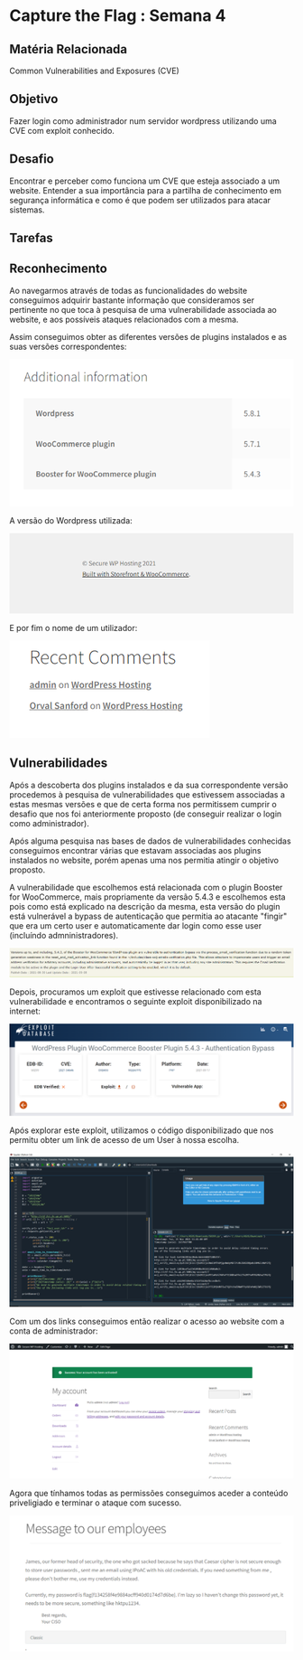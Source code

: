 # **Capture the Flag : Semana 4**

## **Matéria Relacionada**

Common Vulnerabilities and Exposures (CVE)

## **Objetivo**

Fazer login como administrador num servidor wordpress utilizando uma CVE com exploit conhecido.

## **Desafio** 

Encontrar e perceber como funciona um CVE que esteja associado a um website. Entender a sua importância para a partilha de conhecimento em segurança informática e como é que podem ser utilizados para atacar sistemas.

## **Tarefas**


## Reconhecimento

Ao navegarmos através de todas as funcionalidades do website conseguimos adquirir bastante informação que consideramos ser pertinente no que toca à pesquisa de uma vulnerabilidade associada ao website, e aos possíveis ataques relacionados com a mesma.

Assim conseguimos obter as diferentes versões de plugins instalados e as suas versões correspondentes:

![](images/plugins.png)


A versão do Wordpress utilizada:


![](images/wordpress.png)


E por fim o nome de um utilizador:

![](images/users.png)


## Vulnerabilidades 

Após a descoberta dos plugins instalados e da sua correspondente versão procedemos à pesquisa de vulnerabilidades que estivessem associadas a estas mesmas versões e que de certa forma nos permitissem cumprir o desafio que nos foi anteriormente proposto (de conseguir realizar o login como administrador).

Após alguma pesquisa nas bases de dados de vulnerabilidades conhecidas conseguimos encontrar várias que estavam associadas aos plugins instalados no website, porém apenas uma nos permitia atingir o objetivo proposto.

A vulnerabilidade que escolhemos está relacionada com o plugin Booster for WooCommerce, mais propriamente da versão 5.4.3 e escolhemos esta pois como está explicado na descrição da mesma, esta versão do plugin está vulnerável a bypass de autenticação que permitia ao atacante "fingir" que era um certo user e automaticamente dar login como esse user (incluíndo admninistradores).


![](images/cve.png)

Depois, procuramos um exploit que estivesse relacionado com esta vulnerabilidade e encontramos o seguinte exploit disponibilizado na internet:

![](images/exploit.png)

Após explorar este exploit, utilizamos o código disponibilizado que nos permitu obter um link de acesso de um User à nossa escolha. 

![](images/exploitrun.png)

Com um dos links conseguimos então realizar o acesso ao website com a conta de administrador:

![](images/admin.png)

Agora que tínhamos todas as permissões conseguimos aceder a conteúdo priveligiado e terminar o ataque com sucesso.

![](images/contentpriv.png)